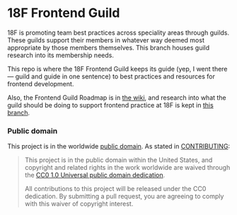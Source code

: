 18F Frontend Guild
===================

18F is promoting team best practices across speciality areas through guilds. These guilds support their members in whatever way deemed most appropriate by those members themselves. This branch houses guild research into its membership needs.

This repo is where the 18F Frontend Guild keeps its guide (yep, I went there — guild and guide in one sentence) to best practices and resources for frontend development.

Also, the Frontend Guild Roadmap is in [the wiki](https://github.com/18F/frontend/wiki), and research into what the guild should be doing to support frontend practice at 18F is kept in [this branch](https://github.com/18F/frontend/tree/research).


### Public domain

This project is in the worldwide [public domain](LICENSE.md). As stated in [CONTRIBUTING](CONTRIBUTING.md):

> This project is in the public domain within the United States, and copyright and related rights in the work worldwide are waived through the [CC0 1.0 Universal public domain dedication](https://creativecommons.org/publicdomain/zero/1.0/).
>
> All contributions to this project will be released under the CC0 dedication. By submitting a pull request, you are agreeing to comply with this waiver of copyright interest.
